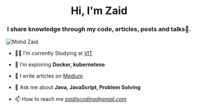 <h1 align="center">Hi, I'm Zaid</h1>
<h3 align="center">I share knowledge through my code, articles, posts and talks💙️.</h3>

<p align="left"> <img src="https://komarev.com/ghpvc/?username=Mohd-ZaidCode&label=Profile%20views&color=0e75b6&style=flat" alt="Mohd Zaid" /> </p>

- 👨‍💻 I’m currently Studying at [VIT](https://vitbhopal.ac.in/)

- 🌱 I’m exploring  **Docker, kubernetese**

- 📝 I write articles on [Medium](https://medium.com/@zaidiswriting)

- 💬 Ask me about **Java, JavaScript, Problem Solving**

- 📫 How to reach me *zaidiscoding@gmail.com*


